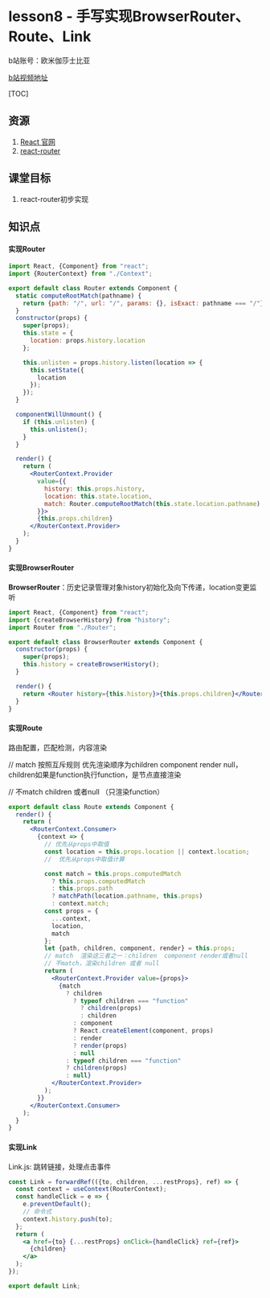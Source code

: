 # lesson8 - 手写实现BrowserRouter、Route、Link

b站账号：欧米伽莎士比亚

[b站视频地址]()

[TOC]

## 资源

1. [React 官网](https://react.docschina.org/)
2. [react-router](http://react-router.docschina.org/)



## 课堂目标

1. react-router初步实现



## 知识点

#### 实现Router 

```jsx
import React, {Component} from "react";
import {RouterContext} from "./Context";

export default class Router extends Component {
  static computeRootMatch(pathname) {
    return {path: "/", url: "/", params: {}, isExact: pathname === "/"};
  }
  constructor(props) {
    super(props);
    this.state = {
      location: props.history.location
    };

    this.unlisten = props.history.listen(location => {
      this.setState({
        location
      });
    });
  }

  componentWillUnmount() {
    if (this.unlisten) {
      this.unlisten();
    }
  }

  render() {
    return (
      <RouterContext.Provider
        value={{
          history: this.props.history,
          location: this.state.location,
          match: Router.computeRootMatch(this.state.location.pathname)
        }}>
        {this.props.children}
      </RouterContext.Provider>
    );
  }
}
```



#### 实现BrowserRouter

**BrowserRouter**：历史记录管理对象history初始化及向下传递，location变更监听

```jsx
import React, {Component} from "react";
import {createBrowserHistory} from "history";
import Router from "./Router";

export default class BrowserRouter extends Component {
  constructor(props) {
    super(props);
    this.history = createBrowserHistory();
  }

  render() {
    return <Router history={this.history}>{this.props.children}</Router>;
  }
}
```



#### 实现Route

路由配置，匹配检测，内容渲染

// match 按照互斥规则 优先渲染顺序为children component render null，children如果是function执行function，是节点直接渲染

// 不match children 或者null （只渲染function）

```jsx
export default class Route extends Component {
  render() {
    return (
      <RouterContext.Consumer>
        {context => {
          // 优先从props中取值
          const location = this.props.location || context.location;
          //  优先从props中取值计算

          const match = this.props.computedMatch
            ? this.props.computedMatch
            : this.props.path
            ? matchPath(location.pathname, this.props)
            : context.match;
          const props = {
            ...context,
            location,
            match
          };
          let {path, children, component, render} = this.props;
          // match  渲染这三者之一：children  component render或者null
          // 不match，渲染children 或者 null
          return (
            <RouterContext.Provider value={props}>
              {match
                ? children
                  ? typeof children === "function"
                    ? children(props)
                    : children
                  : component
                  ? React.createElement(component, props)
                  : render
                  ? render(props)
                  : null
                : typeof children === "function"
                ? children(props)
                : null}
            </RouterContext.Provider>
          );
        }}
      </RouterContext.Consumer>
    );
  }
}
```



#### 实现Link

Link.js: 跳转链接，处理点击事件

```jsx
const Link = forwardRef(({to, children, ...restProps}, ref) => {
  const context = useContext(RouterContext);
  const handleClick = e => {
    e.preventDefault();
    // 命令式
    context.history.push(to);
  };
  return (
    <a href={to} {...restProps} onClick={handleClick} ref={ref}>
      {children}
    </a>
  );
});

export default Link;
```

